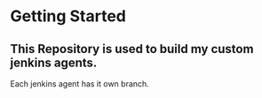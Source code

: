 #  Getting Started

## This Repository is used to build my custom jenkins agents.

Each jenkins agent has it own branch.

